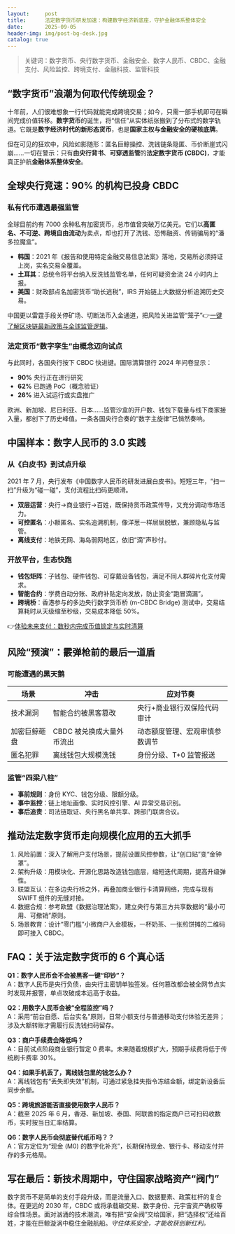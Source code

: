 ```yaml
---
layout:     post
title:      法定数字货币研发加速：构建数字经济新底座，守护金融体系整体安全
date:       2025-09-05
header-img: img/post-bg-desk.jpg
catalog: true
---
```


> 关键词：数字货币、央行数字货币、金融安全、数字人民币、CBDC、金融支付、风险监控、跨境支付、金融科技、监管科技

## “数字货币”浪潮为何取代传统现金？

十年前，人们很难想象一行代码就能完成跨境交易；如今，只需一部手机即可在瞬间完成价值转移。**数字货币**的诞生，将“信任”从实体纸张搬到了分布式的数字轨道。它既是**数字经济时代的新形态货币**，也是**国家主权与金融安全的硬核底牌**。

但在可见的狂欢中，风险如影随形：匿名巨鲸操控、洗钱链条隐匿、币价断崖式闪崩……一切在警示：只有**由央行背书**、**可穿透监管**的**法定数字货币 (CBDC)**，才能真正护航**金融体系整体安全**。

## 全球央行竞速：90% 的机构已投身 CBDC

### 私有代币遭遇最强监管

全球目前约有 7000 余种私有加密货币，总市值曾突破万亿美元。它们以**高匿名、不可逆、跨境自由流动**为卖点，却也打开了洗钱、恐怖融资、传销骗局的“潘多拉魔盒”。

- **韩国**：2021 年《报告和使用特定金融交易信息法案》落地，交易所必须持证上岗，实名交易全覆盖。  
- **土耳其**：总统令将平台纳入反洗钱监管名单，任何可疑资金流 24 小时内上报。  
- **美国**：财政部点名加密货币“助长逃税”，IRS 开始链上大数据分析追溯历史交易。  

中国更以雷霆手段关停矿场、切断法币入金通道，把风险关进监管“笼子”👉[一键了解区块链最新政策与全球监管逻辑](https://okxdog.com/)。

### 法定货币“数字孪生”由概念迈向试点

与此同时，各国央行按下 CBDC 快进键。国际清算银行 2024 年问卷显示：

- **90%** 央行正在进行研究  
- **62%** 已跑通 PoC（概念验证）  
- **26%** 进入试运行或实盘推广  

欧洲、新加坡、尼日利亚、日本……监管沙盒的开户数、钱包下载量与线下商家接入量，都创下了历史峰值。一条各国央行合奏的“数字主旋律”已悄然奏响。

## 中国样本：数字人民币的 3.0 实践

### 从《白皮书》到试点升级

2021 年 7 月，央行发布《中国数字人民币的研发进展白皮书》。短短三年，“扫一扫”升级为“碰一碰”，支付流程比扫码更顺滑。

- **双层运营**：央行→商业银行→百姓，既保持货币政策传导，又充分调动市场活力。  
- **可控匿名**：小额匿名、实名追溯机制，像洋葱一样层层脱敏，兼顾隐私与监管。  
- **离线支付**：地铁无网、海岛弱网地区，依旧“滴”声秒付。  

### 开放平台，生态快跑

- **钱包矩阵**：子钱包、硬件钱包、可穿戴设备钱包，满足不同人群碎片化支付需求。  
- **智能合约**：学费自动分账、政府补贴定向发放，防止资金“跑冒滴漏”。  
- **跨境桥**：香港参与的多边央行数字货币桥 (m-CBDC Bridge) 测试中，交易结算耗时从天级缩至秒级，交易成本降低 50%。  

👉[体验未来支付：数秒内完成币值锁定与实时清算](https://okxdog.com/)  

## 风险“预演”：霰弹枪前的最后一道盾

### 可能遭遇的黑天鹅

| 场景 | 冲击 | 应对节奏 |
|---|---|---|
| 技术漏洞 | 智能合约被黑客篡改 | 央行+商业银行双保险代码审计 |
| 加密巨鲸砸盘 | CBDC 被兑换成大量外币流出 | 动态额度管理、宏观审慎参数调节 |
| 匿名犯罪 | 离线钱包大规模洗钱 | 身份分级、T+0 监管报送 |

### 监管“四梁八柱”

- **事前规则**：身份 KYC、钱包分级、限额分级。  
- **事中监控**：链上地址画像、实时风控引擎、AI 异常交易识别。  
- **事后追责**：司法链取证、央行黑名单共享、跨部门联席合议。  

## 推动法定数字货币走向规模化应用的五大抓手

1. 风险前置：深入了解用户支付场景，提前设置风控参数，让“创口贴”变“金钟罩”。  
2. 架构升级：用模块化、开源化思路改造钱包底层，缩短迭代周期，提高升级弹性。  
3. 联盟互认：在多边央行桥之外，再叠加商业银行卡清算网络，完成与现有 SWIFT 组件的无缝对接。  
4. 数据合规：参考欧盟《数据治理法案》，建立央行与第三方共享数据的“最小可用、可撤销”原则。  
5. 场景教育：设计“零门槛”小微商户入金模板，一杯奶茶、一张煎饼摊的二维码即可接入 CBDC。  

## FAQ：关于法定数字货币的 6 个真心话

**Q1：数字人民币会不会被黑客一键“印钞”？**  
A：数字人民币是央行负债，由央行主密钥单独签发。任何篡改都会被全网节点实时发现并报警，单点攻破成本远高于收益。  

**Q2：用数字人民币会被“全程监控”吗？**  
A：采用“前台自愿、后台实名”原则，日常小额支付与普通移动支付体验无差异；涉及大额转账才需履行反洗钱扫码留存。  

**Q3：商户手续费会降低吗？**  
A：目前试点阶段商业银行暂定 0 费率。未来随着规模扩大，预期手续费将低于传统刷卡费率 30%。  

**Q4：如果手机丢了，离线钱包里的钱怎么办？**  
A：离线钱包有“丢失即失效”机制，可通过紧急挂失指令冻结金额，绑定新设备后同步余额。  

**Q5：跨境旅游能否直接使用数字人民币？**  
A：截至 2025 年 6 月，香港、新加坡、泰国、阿联酋的指定商户已可扫码收数币，实时按当日汇率结算。  

**Q6：数字人民币会彻底替代纸币吗？？**  
A：官方定位为“现金 (M0) 的数字化补充”，长期保持现金、银行卡、移动支付并存的多元格局。  

## 写在最后：新技术周期中，守住国家战略资产“阀门”

数字货币不是简单的支付手段升级，而是流量入口、数据要素、政策杠杆的复合体。在更远的 2030 年，CBDC 或将承载碳交易、数字身份、元宇宙资产确权等综合性场景。面对汹涌的技术潮流，唯有把“安全阀”交给国家，把“选择权”还给百姓，才能在巨鲸漩涡中稳住金融航船。*守住体系安全，才能收获创新红利。*